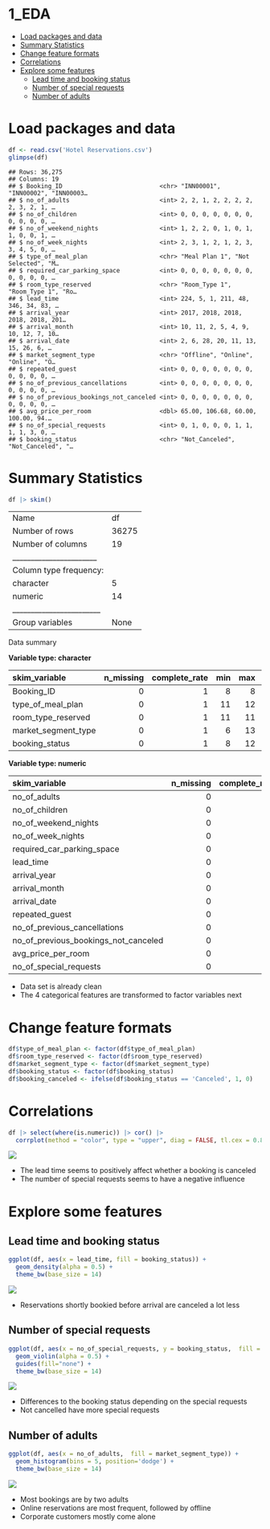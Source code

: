 1_EDA
================

- <a href="#load-packages-and-data" id="toc-load-packages-and-data">Load
  packages and data</a>
- <a href="#summary-statistics" id="toc-summary-statistics">Summary
  Statistics</a>
- <a href="#change-feature-formats" id="toc-change-feature-formats">Change
  feature formats</a>
- <a href="#correlations" id="toc-correlations">Correlations</a>
- <a href="#explore-some-features" id="toc-explore-some-features">Explore
  some features</a>
  - <a href="#lead-time-and-booking-status"
    id="toc-lead-time-and-booking-status">Lead time and booking status</a>
  - <a href="#number-of-special-requests"
    id="toc-number-of-special-requests">Number of special requests</a>
  - <a href="#number-of-adults" id="toc-number-of-adults">Number of
    adults</a>

# Load packages and data

``` r
df <- read.csv('Hotel Reservations.csv')
glimpse(df)
```

    ## Rows: 36,275
    ## Columns: 19
    ## $ Booking_ID                           <chr> "INN00001", "INN00002", "INN00003…
    ## $ no_of_adults                         <int> 2, 2, 1, 2, 2, 2, 2, 2, 3, 2, 1, …
    ## $ no_of_children                       <int> 0, 0, 0, 0, 0, 0, 0, 0, 0, 0, 0, …
    ## $ no_of_weekend_nights                 <int> 1, 2, 2, 0, 1, 0, 1, 1, 0, 0, 1, …
    ## $ no_of_week_nights                    <int> 2, 3, 1, 2, 1, 2, 3, 3, 4, 5, 0, …
    ## $ type_of_meal_plan                    <chr> "Meal Plan 1", "Not Selected", "M…
    ## $ required_car_parking_space           <int> 0, 0, 0, 0, 0, 0, 0, 0, 0, 0, 0, …
    ## $ room_type_reserved                   <chr> "Room_Type 1", "Room_Type 1", "Ro…
    ## $ lead_time                            <int> 224, 5, 1, 211, 48, 346, 34, 83, …
    ## $ arrival_year                         <int> 2017, 2018, 2018, 2018, 2018, 201…
    ## $ arrival_month                        <int> 10, 11, 2, 5, 4, 9, 10, 12, 7, 10…
    ## $ arrival_date                         <int> 2, 6, 28, 20, 11, 13, 15, 26, 6, …
    ## $ market_segment_type                  <chr> "Offline", "Online", "Online", "O…
    ## $ repeated_guest                       <int> 0, 0, 0, 0, 0, 0, 0, 0, 0, 0, 0, …
    ## $ no_of_previous_cancellations         <int> 0, 0, 0, 0, 0, 0, 0, 0, 0, 0, 0, …
    ## $ no_of_previous_bookings_not_canceled <int> 0, 0, 0, 0, 0, 0, 0, 0, 0, 0, 0, …
    ## $ avg_price_per_room                   <dbl> 65.00, 106.68, 60.00, 100.00, 94.…
    ## $ no_of_special_requests               <int> 0, 1, 0, 0, 0, 1, 1, 1, 1, 3, 0, …
    ## $ booking_status                       <chr> "Not_Canceled", "Not_Canceled", "…

# Summary Statistics

``` r
df |> skim()
```

|                                                  |       |
|:-------------------------------------------------|:------|
| Name                                             | df    |
| Number of rows                                   | 36275 |
| Number of columns                                | 19    |
| \_\_\_\_\_\_\_\_\_\_\_\_\_\_\_\_\_\_\_\_\_\_\_   |       |
| Column type frequency:                           |       |
| character                                        | 5     |
| numeric                                          | 14    |
| \_\_\_\_\_\_\_\_\_\_\_\_\_\_\_\_\_\_\_\_\_\_\_\_ |       |
| Group variables                                  | None  |

Data summary

**Variable type: character**

| skim_variable       | n_missing | complete_rate | min | max | empty | n_unique | whitespace |
|:--------------------|----------:|--------------:|----:|----:|------:|---------:|-----------:|
| Booking_ID          |         0 |             1 |   8 |   8 |     0 |    36275 |          0 |
| type_of_meal_plan   |         0 |             1 |  11 |  12 |     0 |        4 |          0 |
| room_type_reserved  |         0 |             1 |  11 |  11 |     0 |        7 |          0 |
| market_segment_type |         0 |             1 |   6 |  13 |     0 |        5 |          0 |
| booking_status      |         0 |             1 |   8 |  12 |     0 |        2 |          0 |

**Variable type: numeric**

| skim_variable                        | n_missing | complete_rate |    mean |    sd |   p0 |    p25 |     p50 |  p75 | p100 | hist  |
|:-------------------------------------|----------:|--------------:|--------:|------:|-----:|-------:|--------:|-----:|-----:|:------|
| no_of_adults                         |         0 |             1 |    1.84 |  0.52 |    0 |    2.0 |    2.00 |    2 |    4 | ▁▂▇▁▁ |
| no_of_children                       |         0 |             1 |    0.11 |  0.40 |    0 |    0.0 |    0.00 |    0 |   10 | ▇▁▁▁▁ |
| no_of_weekend_nights                 |         0 |             1 |    0.81 |  0.87 |    0 |    0.0 |    1.00 |    2 |    7 | ▇▃▁▁▁ |
| no_of_week_nights                    |         0 |             1 |    2.20 |  1.41 |    0 |    1.0 |    2.00 |    3 |   17 | ▇▁▁▁▁ |
| required_car_parking_space           |         0 |             1 |    0.03 |  0.17 |    0 |    0.0 |    0.00 |    0 |    1 | ▇▁▁▁▁ |
| lead_time                            |         0 |             1 |   85.23 | 85.93 |    0 |   17.0 |   57.00 |  126 |  443 | ▇▃▁▁▁ |
| arrival_year                         |         0 |             1 | 2017.82 |  0.38 | 2017 | 2018.0 | 2018.00 | 2018 | 2018 | ▂▁▁▁▇ |
| arrival_month                        |         0 |             1 |    7.42 |  3.07 |    1 |    5.0 |    8.00 |   10 |   12 | ▃▃▅▆▇ |
| arrival_date                         |         0 |             1 |   15.60 |  8.74 |    1 |    8.0 |   16.00 |   23 |   31 | ▇▇▇▆▆ |
| repeated_guest                       |         0 |             1 |    0.03 |  0.16 |    0 |    0.0 |    0.00 |    0 |    1 | ▇▁▁▁▁ |
| no_of_previous_cancellations         |         0 |             1 |    0.02 |  0.37 |    0 |    0.0 |    0.00 |    0 |   13 | ▇▁▁▁▁ |
| no_of_previous_bookings_not_canceled |         0 |             1 |    0.15 |  1.75 |    0 |    0.0 |    0.00 |    0 |   58 | ▇▁▁▁▁ |
| avg_price_per_room                   |         0 |             1 |  103.42 | 35.09 |    0 |   80.3 |   99.45 |  120 |  540 | ▇▅▁▁▁ |
| no_of_special_requests               |         0 |             1 |    0.62 |  0.79 |    0 |    0.0 |    0.00 |    1 |    5 | ▇▁▁▁▁ |

- Data set is already clean
- The 4 categorical features are transformed to factor variables next

# Change feature formats

``` r
df$type_of_meal_plan <- factor(df$type_of_meal_plan)
df$room_type_reserved <- factor(df$room_type_reserved)
df$market_segment_type <- factor(df$market_segment_type)
df$booking_status <- factor(df$booking_status)
df$booking_canceled <- ifelse(df$booking_status == 'Canceled', 1, 0)
```

# Correlations

``` r
df |> select(where(is.numeric)) |> cor() |> 
  corrplot(method = "color", type = "upper", diag = FALSE, tl.cex = 0.8)
```

![](1_EDA_files/figure-gfm/unnamed-chunk-5-1.png)<!-- -->

- The lead time seems to positively affect whether a booking is canceled
- The number of special requests seems to have a negative influence

# Explore some features

## Lead time and booking status

``` r
ggplot(df, aes(x = lead_time, fill = booking_status)) +
  geom_density(alpha = 0.5) +
  theme_bw(base_size = 14)
```

![](1_EDA_files/figure-gfm/unnamed-chunk-6-1.png)<!-- -->

- Reservations shortly bookied before arrival are canceled a lot less

## Number of special requests

``` r
ggplot(df, aes(x = no_of_special_requests, y = booking_status,  fill = booking_status)) +
  geom_violin(alpha = 0.5) +
  guides(fill="none") +
  theme_bw(base_size = 14)
```

![](1_EDA_files/figure-gfm/unnamed-chunk-7-1.png)<!-- -->

- Differences to the booking status depending on the special requests
- Not cancelled have more special requests

## Number of adults

``` r
ggplot(df, aes(x = no_of_adults,  fill = market_segment_type)) + 
  geom_histogram(bins = 5, position='dodge') +
  theme_bw(base_size = 14)
```

![](1_EDA_files/figure-gfm/unnamed-chunk-8-1.png)<!-- -->

- Most bookings are by two adults
- Online reservations are most frequent, followed by offline
- Corporate customers mostly come alone
